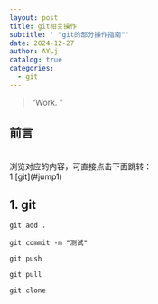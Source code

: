 ```yaml
---
layout: post
title: git相关操作
subtitle: ' "git的部分操作指南"'
date: 2024-12-27
author: AYLj
catalog: true
categories:
  - git
---
```


> “Work. ”

## 前言
<br>
浏览对应的内容，可直接点击下面跳转：<br>
1.[git](#jump1)<br>

## <span id="jump1">1. git</span>

~~~
git add .
~~~

~~~
git commit -m "测试"
~~~

~~~
git push
~~~

~~~
git pull
~~~

~~~
git clone
~~~